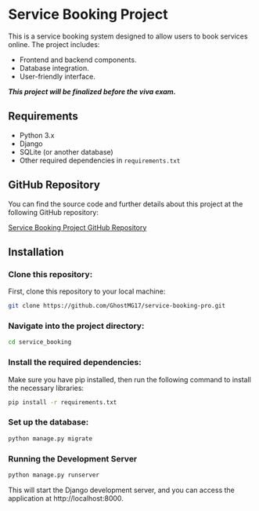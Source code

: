 # Service Booking Project

This is a service booking system designed to allow users to book services online. The project includes:

- Frontend and backend components.
- Database integration.
- User-friendly interface.

_**This project will be finalized before the viva exam.**_

## Requirements

- Python 3.x
- Django
- SQLite (or another database)
- Other required dependencies in `requirements.txt`

## GitHub Repository

You can find the source code and further details about this project at the following GitHub repository:

[Service Booking Project GitHub Repository](https://github.com/GhostMG17/service-booking-final)

## Installation

### Clone this repository:

First, clone this repository to your local machine:

```bash
git clone https://github.com/GhostMG17/service-booking-pro.git

```

### Navigate into the project directory:

```bash
cd service_booking
```


### Install the required dependencies:
Make sure you have pip installed, then run the following command to install the necessary libraries:

```bash
pip install -r requirements.txt
```
### Set up the database:

```bash
python manage.py migrate
```

### Running the Development Server
```bash
python manage.py runserver
```

This will start the Django development server, and you can access the application at http://localhost:8000.
